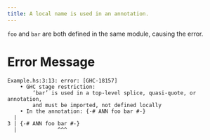 ```yaml
---
title: A local name is used in an annotation.
---
```


`foo` and `bar` are both defined in the same module, causing the error.

# Error Message
```
Example.hs:3:13: error: [GHC-18157]
    • GHC stage restriction:
        ‘bar’ is used in a top-level splice, quasi-quote, or annotation,
        and must be imported, not defined locally
    • In the annotation: {-# ANN foo bar #-}
  |
3 | {-# ANN foo bar #-}
  |             ^^^
```
